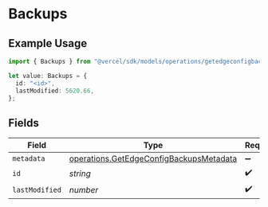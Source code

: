 # Backups

## Example Usage

```typescript
import { Backups } from "@vercel/sdk/models/operations/getedgeconfigbackups.js";

let value: Backups = {
  id: "<id>",
  lastModified: 5620.66,
};
```

## Fields

| Field                                                                                              | Type                                                                                               | Required                                                                                           | Description                                                                                        |
| -------------------------------------------------------------------------------------------------- | -------------------------------------------------------------------------------------------------- | -------------------------------------------------------------------------------------------------- | -------------------------------------------------------------------------------------------------- |
| `metadata`                                                                                         | [operations.GetEdgeConfigBackupsMetadata](../../models/operations/getedgeconfigbackupsmetadata.md) | :heavy_minus_sign:                                                                                 | N/A                                                                                                |
| `id`                                                                                               | *string*                                                                                           | :heavy_check_mark:                                                                                 | N/A                                                                                                |
| `lastModified`                                                                                     | *number*                                                                                           | :heavy_check_mark:                                                                                 | N/A                                                                                                |